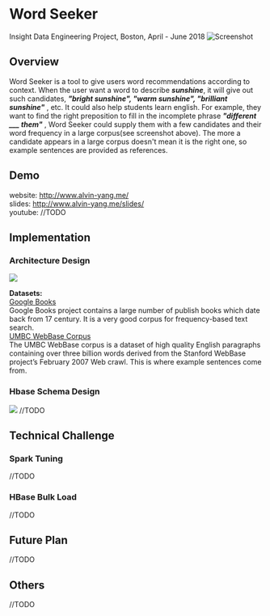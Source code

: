 # Word Seeker

Insight Data Engineering Project, Boston, April - June 2018
![Screenshot](https://i.imgur.com/4uP9jlC.png)
## Overview
Word Seeker is a tool to give users word recommendations according to context. When the user want a word to describe ***sunshine***, it will give out such candidates, ***"bright sunshine", "warm sunshine", "brilliant sunshine"*** , etc. It could also help students learn english. For example, they want to find the right preposition to fill in the incomplete phrase   ***"different ___  them"*** , Word Seeker could supply them with a few candidates and their word frequency in a large corpus(see screenshot above). The more a candidate appears in a large corpus doesn't mean it is the right one, so example sentences are provided as references.
## Demo    
website: http://www.alvin-yang.me/    
slides: http://www.alvin-yang.me/slides/    
youtube: //TODO    
## Implementation
### Architecture Design
![](https://i.imgur.com/Ai8ZfdA.png)

**Datasets:**    
[Google Books](http://storage.googleapis.com/books/ngrams/books/datasetsv2.html)        
Google Books project contains a large number of publish books which date back from 17 century. It is a very good corpus for frequency-based text search.    
[UMBC WebBase Corpus](https://ebiquity.umbc.edu/blogger/2013/05/01/umbc-webbase-corpus-of-3b-english-words/)    
The UMBC WebBase corpus is a dataset of high quality English paragraphs containing over three billion words derived from the Stanford WebBase project’s February 2007 Web crawl. This is where example sentences come from.    

### Hbase Schema Design
![](https://i.imgur.com/HYnCvVt.png)
//TODO
## Technical Challenge
### Spark Tuning
//TODO
### HBase Bulk Load
//TODO
## Future Plan
//TODO
## Others
//TODO


